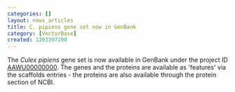 ```yaml
---
categories: []
layout: news_articles
title: C. pipiens gene set now in GenBank
category: [VectorBase]
created: 1203397200
---
```

The <i>Culex pipiens</i> gene set is now available in GenBank under the project ID <a href="http://www.ncbi.nlm.nih.gov/entrez/viewer.fcgi?db=nuccore&id=145473533">AAWU00000000</a>. The genes and the proteins are available as 'features' via the scaffolds entries - the proteins are also available through the protein section of  NCBI.
